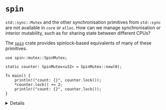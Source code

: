 # `spin`

`std::sync::Mutex` and the other synchronisation primitives from `std::sync` are not available in
`core` or `alloc`. How can we manage synchronisation or interior mutability, such as for sharing
state between different CPUs?

The [`spin`][1] crate provides spinlock-based equivalents of many of these primitives.

```rust,editable,compile_fail
use spin::mutex::SpinMutex;

static counter: SpinMutex<u32> = SpinMutex::new(0);

fn main() {
    println!("count: {}", counter.lock());
    *counter.lock() += 2;
    println!("count: {}", counter.lock());
}
```

<details>

* Be careful to avoid deadlock if you take locks in interrupt handlers.
* `spin` also has a ticket lock mutex implementation; equivalents of `RwLock`, `Barrier` and `Once`
  from `std::sync`;  and `Lazy` for lazy initialisation.
* The [`once_cell`][2] crate also has some useful types for late initialisation with a slightly
  different approach to `spin::once::Once`.
* The Rust Playground includes `spin`, so this example will run fine inline.

</details>

[1]: https://crates.io/crates/spin
[2]: https://crates.io/crates/once_cell
